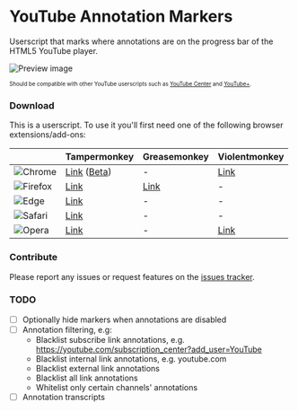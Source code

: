 # YouTube Annotation Markers
Userscript that marks where annotations are on the progress bar of the HTML5 YouTube player.

![Preview image](https://cdn.rawgit.com/HatScripts/YouTubeAnnotationMarkers/master/preview.png)

<sub><sup>
Should be compatible with other YouTube userscripts such as [YouTube Center](https://github.com/YePpHa/YouTubeCenter) and [YouTube+](https://github.com/ParticleCore/Particle).
</sup></sub>

### Download
This is a userscript. To use it you'll first need one of the following browser extensions/add-ons:

|   | Tampermonkey | Greasemonkey | Violentmonkey |
|---|--------------|--------------|---------------|
![Chrome](https://hatscripts.com/a.svg?i=chrome&w=24 "Chrome") | [Link](https://chrome.google.com/webstore/detail/tampermonkey/dhdgffkkebhmkfjojejmpbldmpobfkfo) ([Beta](https://chrome.google.com/webstore/detail/tampermonkey-beta/gcalenpjmijncebpfijmoaglllgpjagf)) | - | [Link](https://chrome.google.com/webstore/detail/violentmonkey/jinjaccalgkegednnccohejagnlnfdag)
![Firefox](https://hatscripts.com/a.svg?i=firefox&w=24 "Firefox") | [Link](https://addons.mozilla.org/firefox/addon/tampermonkey/) | [Link](https://addons.mozilla.org/firefox/addon/greasemonkey/) | - |
![Edge](https://hatscripts.com/a.svg?i=microsoft-edge&w=24 "Edge") | [Link](https://www.microsoft.com/store/apps/9NBLGGH5162S) | - | - |
![Safari](https://hatscripts.com/a.svg?i=safari&w=24 "Safari") | [Link](https://safari.tampermonkey.net/tampermonkey.safariextz) | - | - |
![Opera](https://hatscripts.com/a.svg?i=opera&w=24 "Opera") | [Link](https://addons.opera.com/extensions/details/tampermonkey-beta/) | - | [Link](https://addons.opera.com/extensions/details/violent-monkey/)

### Contribute
Please report any issues or request features on the [issues tracker](https://github.com/HatScripts/YouTubeAnnotationMarkers/issues).

### TODO
* [ ] Optionally hide markers when annotations are disabled
* [ ] Annotation filtering, e.g:
    * Blacklist subscribe link annotations, e.g. https://youtube.com/subscription_center?add_user=YouTube
    * Blacklist internal link annotations, e.g. youtube.com
    * Blacklist external link annotations
    * Blacklist all link annotations
    * Whitelist only certain channels' annotations
* [ ] Annotation transcripts

